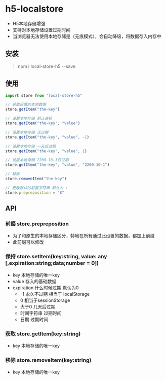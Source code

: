 # h5-localstore
 - H5本地存储增强
 - 支持对本地存储设置过期时间
 - 当浏览器无法使用本地存储是（无痕模式），会自动降级，将数据存入内存中

## 安装

> npm i local-store-h5 --save  

## 使用
````javascript
import store from "local-store-h5"

// 获取设置的本地数据
store.getItem("the-key")

// 设置本地存储 默认进程
store.getItem("the-key", "value")

// 设置本地存储 无过期
store.getItem("the-key", "value", -1)

// 设置本地存储 一天后过期
store.getItem("the-key", "value", 1)

// 设置本地存储 2200-10-1日过期
store.getItem("the-key", "value", "2200-10-1")

// 移除
store.removeItem("the-key")

// 更改默认的前置字符串 默认为 :
store.prepreposition = "$"

````

## API

### 前缀 store.prepreposition  
 - 为了和原生的本地存储区分，特地在所有通过此设置的数据，都加上前缀
 - 此前缀可以修改

### 保持 store.setItem(key:string, value: any [,expiration:string;data;number = 0])
 - key 本地存储的唯一key
 - value 存入的基础数据
 - expiration 什么时候过期 默认为0  
   * -1 永久不过期 相当于 localStorage
   * 0 相当于sessionStorage
   * 大于0 几天后过期
   * 时间字符串 过期时间
   * 日期 过期时间  


### 获取 store.getItem(key:string)　　
 - key 本地存储的唯一key

### 移除 store.removeItem(key:string)　　
 - key 本地存储的唯一key